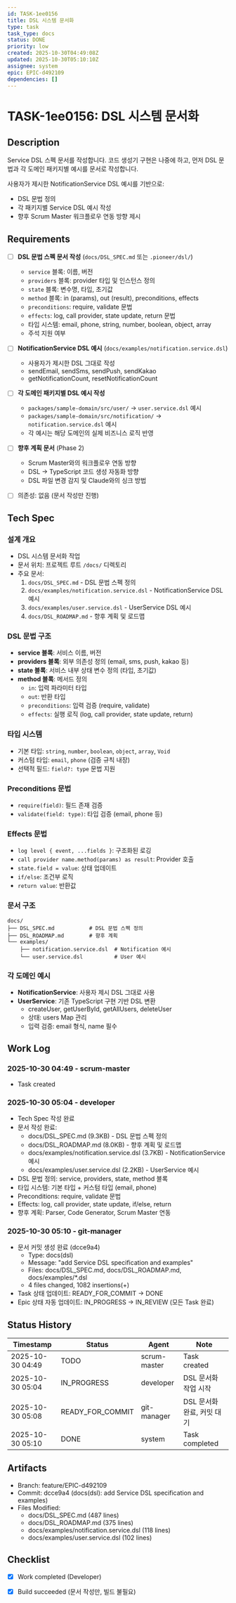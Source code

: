 ```yaml
---
id: TASK-1ee0156
title: DSL 시스템 문서화
type: task
task_type: docs
status: DONE
priority: low
created: 2025-10-30T04:49:08Z
updated: 2025-10-30T05:10:10Z
assignee: system
epic: EPIC-d492109
dependencies: []
---
```


# TASK-1ee0156: DSL 시스템 문서화

## Description

Service DSL 스펙 문서를 작성합니다. 코드 생성기 구현은 나중에 하고, 먼저 DSL 문법과 각 도메인 패키지별 예시를 문서로 작성합니다.

사용자가 제시한 NotificationService DSL 예시를 기반으로:
- DSL 문법 정의
- 각 패키지별 Service DSL 예시 작성
- 향후 Scrum Master 워크플로우 연동 방향 제시

## Requirements

- [ ] **DSL 문법 스펙 문서 작성** (`docs/DSL_SPEC.md` 또는 `.pioneer/dsl/`)
  - `service` 블록: 이름, 버전
  - `providers` 블록: provider 타입 및 인스턴스 정의
  - `state` 블록: 변수명, 타입, 초기값
  - `method` 블록: in (params), out (result), preconditions, effects
  - `preconditions`: require, validate 문법
  - `effects`: log, call provider, state update, return 문법
  - 타입 시스템: email, phone, string, number, boolean, object, array
  - 주석 지원 여부

- [ ] **NotificationService DSL 예시** (`docs/examples/notification.service.dsl`)
  - 사용자가 제시한 DSL 그대로 작성
  - sendEmail, sendSms, sendPush, sendKakao
  - getNotificationCount, resetNotificationCount

- [ ] **각 도메인 패키지별 DSL 예시 작성**
  - `packages/sample-domain/src/user/` → `user.service.dsl` 예시
  - `packages/sample-domain/src/notification/` → `notification.service.dsl` 예시
  - 각 예시는 해당 도메인의 실제 비즈니스 로직 반영

- [ ] **향후 계획 문서** (Phase 2)
  - Scrum Master와의 워크플로우 연동 방향
  - DSL → TypeScript 코드 생성 자동화 방향
  - DSL 파일 변경 감지 및 Claude와의 싱크 방법

- [ ] 의존성: 없음 (문서 작성만 진행)

## Tech Spec

### 설계 개요
- DSL 시스템 문서화 작업
- 문서 위치: 프로젝트 루트 `/docs/` 디렉토리
- 주요 문서:
  1. `docs/DSL_SPEC.md` - DSL 문법 스펙 정의
  2. `docs/examples/notification.service.dsl` - NotificationService DSL 예시
  3. `docs/examples/user.service.dsl` - UserService DSL 예시
  4. `docs/DSL_ROADMAP.md` - 향후 계획 및 로드맵

### DSL 문법 구조
- **service 블록**: 서비스 이름, 버전
- **providers 블록**: 외부 의존성 정의 (email, sms, push, kakao 등)
- **state 블록**: 서비스 내부 상태 변수 정의 (타입, 초기값)
- **method 블록**: 메서드 정의
  - `in`: 입력 파라미터 타입
  - `out`: 반환 타입
  - `preconditions`: 입력 검증 (require, validate)
  - `effects`: 실행 로직 (log, call provider, state update, return)

### 타입 시스템
- 기본 타입: `string`, `number`, `boolean`, `object`, `array`, `Void`
- 커스텀 타입: `email`, `phone` (검증 규칙 내장)
- 선택적 필드: `field?: type` 문법 지원

### Preconditions 문법
- `require(field)`: 필드 존재 검증
- `validate(field: type)`: 타입 검증 (email, phone 등)

### Effects 문법
- `log level { event, ...fields }`: 구조화된 로깅
- `call provider name.method(params) as result`: Provider 호출
- `state.field = value`: 상태 업데이트
- `if/else`: 조건부 로직
- `return value`: 반환값

### 문서 구조
```
docs/
├── DSL_SPEC.md           # DSL 문법 스펙 정의
├── DSL_ROADMAP.md        # 향후 계획
└── examples/
    ├── notification.service.dsl  # Notification 예시
    └── user.service.dsl          # User 예시
```

### 각 도메인 예시
- **NotificationService**: 사용자 제시 DSL 그대로 사용
- **UserService**: 기존 TypeScript 구현 기반 DSL 변환
  - createUser, getUserById, getAllUsers, deleteUser
  - 상태: users Map 관리
  - 입력 검증: email 형식, name 필수

## Work Log

### 2025-10-30 04:49 - scrum-master
- Task created

### 2025-10-30 05:04 - developer
- Tech Spec 작성 완료
- 문서 작성 완료:
  - docs/DSL_SPEC.md (9.3KB) - DSL 문법 스펙 정의
  - docs/DSL_ROADMAP.md (8.0KB) - 향후 계획 및 로드맵
  - docs/examples/notification.service.dsl (3.7KB) - NotificationService 예시
  - docs/examples/user.service.dsl (2.2KB) - UserService 예시
- DSL 문법 정의: service, providers, state, method 블록
- 타입 시스템: 기본 타입 + 커스텀 타입 (email, phone)
- Preconditions: require, validate 문법
- Effects: log, call provider, state update, if/else, return
- 향후 계획: Parser, Code Generator, Scrum Master 연동

### 2025-10-30 05:10 - git-manager
- 문서 커밋 생성 완료 (dcce9a4)
  - Type: docs(dsl)
  - Message: "add Service DSL specification and examples"
  - Files: docs/DSL_SPEC.md, docs/DSL_ROADMAP.md, docs/examples/*.dsl
  - 4 files changed, 1082 insertions(+)
- Task 상태 업데이트: READY_FOR_COMMIT → DONE
- Epic 상태 자동 업데이트: IN_PROGRESS → IN_REVIEW (모든 Task 완료)

## Status History

| Timestamp | Status | Agent | Note |
|-----------|--------|-------|------|
| 2025-10-30 04:49 | TODO | scrum-master | Task created |
| 2025-10-30 05:04 | IN_PROGRESS | developer | DSL 문서화 작업 시작 |
| 2025-10-30 05:08 | READY_FOR_COMMIT | git-manager | DSL 문서화 완료, 커밋 대기 |
| 2025-10-30 05:10 | DONE | system | Task completed |

## Artifacts

- Branch: feature/EPIC-d492109
- Commit: dcce9a4 (docs(dsl): add Service DSL specification and examples)
- Files Modified:
  - docs/DSL_SPEC.md (487 lines)
  - docs/DSL_ROADMAP.md (375 lines)
  - docs/examples/notification.service.dsl (118 lines)
  - docs/examples/user.service.dsl (102 lines)

## Checklist

- [x] Work completed (Developer)
- [x] Build succeeded (문서 작성만, 빌드 불필요)

